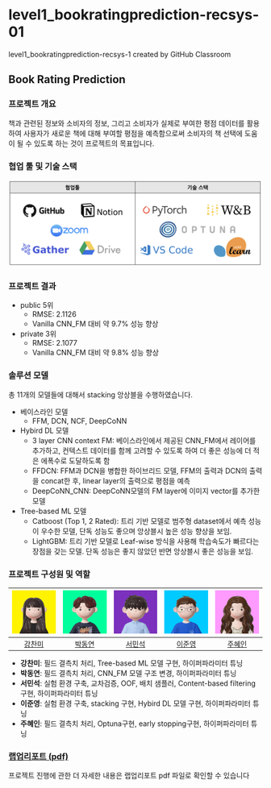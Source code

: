 # level1_bookratingprediction-recsys-01
level1_bookratingprediction-recsys-1 created by GitHub Classroom

## Book Rating Prediction

### 프로젝트 개요

책과 관련된 정보와 소비자의 정보, 그리고 소비자가 실제로 부여한 평점 데이터를 활용하여 사용자가 새로운 책에 대해 부여할 평점을 예측함으로써 소비자의 책 선택에 도움이 될 수 있도록 하는 것이 프로젝트의 목표입니다.

### 협업 툴 및 기술 스택

![collaborate tool n tech stack](/imgs/toolnstack.png)

### 프로젝트 결과

- public 5위
    - RMSE: 2.1126
    - Vanilla CNN_FM 대비 약 9.7% 성능 향상
- private 3위
    - RMSE: 2.1077
    - Vanilla CNN_FM 대비 약 9.8% 성능 향상

### 솔루션 모델

총 11개의 모델들에 대해서 stacking 앙상블을 수행하였습니다.

- 베이스라인 모델
    - FFM, DCN, NCF, DeepCoNN
- Hybird DL 모델
    - 3 layer CNN context FM: 베이스라인에서 제공된 CNN_FM에서 레이어를 추가하고, 컨텍스트 데이터를 함께 고려할 수 있도록 하여 더 좋은 성능에 더 적은 에폭수로 도달하도록 함
    - FFDCN: FFM과 DCN을 병합한 하이브리드 모델, FFM의 출력과 DCN의 출력을 concat한 후, linear layer의 출력으로 평점을 예측
    - DeepCoNN_CNN: DeepCoNN모델의 FM layer에 이미지 vector를 추가한 모델
- Tree-based ML 모델
    - Catboost (Top 1, 2 Rated): 트리 기반 모델로 범주형 dataset에서 예측 성능이 우수한 모델, 단독 성능도 좋으며 앙상블시 높은 성능 향상을 보임.
    - LightGBM: 트리 기반 모델로 Leaf-wise 방식을 사용해 학습속도가 빠르다는 장점을 갖는 모델. 단독 성능은 좋지 않았던 반면 앙상블시 좋은 성능을 보임.

### 프로젝트 구성원 및 역할

| ![kCMI113](/imgs/img_kCMI113.png) | ![DyeonPark](/imgs/img_DyeonPark.png) | ![alstjrdlzz](/imgs/img_alstjrdlzz.png) | ![2jun0](/imgs/img_2jun0.png) | ![juhyein](/imgs/img_juhyein.png) |
| :---: | :---: | :---: | :---: | :---: |
| [강찬미](https://github.com/kCMI113) | [박동연](https://github.com/DyeonPark) | [서민석](https://github.com/alstjrdlzz) | [이준영](https://github.com/2jun0) | [주혜인](https://github.com/juhyein) |
- **강찬미**: 필드 결측치 처리, Tree-based ML 모델 구현, 하이퍼파라미터 튜닝
- **박동연**: 필드 결측치 처리, CNN_FM 모델 구조 변경, 하이퍼파라미터 튜닝
- **서민석**: 실험 환경 구축, 교차검증, OOF, 배치 샘플러, Content-based filtering 구현, 하이퍼파라미터 튜닝
- **이준영**: 실험 환경 구축, stacking 구현, Hybird DL 모델 구현, 하이퍼파라미터 튜닝
- **주혜인**: 필드 결측치 처리, Optuna구현, early stopping구현, 하이퍼파라미터 튜닝

### [랩업리포트 (pdf)](./BoostCamp5%20Project1%20Wrapup%20Report.pdf)

프로젝트 진행에 관한 더 자세한 내용은 랩업리포트 pdf 파일로 확인할 수 있습니다
